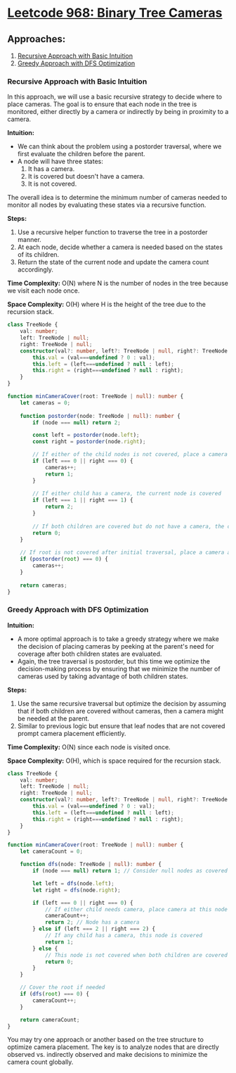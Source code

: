 # [Leetcode 968: Binary Tree Cameras](https://leetcode.com/problems/binary-tree-cameras/)

## Approaches:
1. [Recursive Approach with Basic Intuition](#recursive-approach-with-basic-intuition)
2. [Greedy Approach with DFS Optimization](#greedy-approach-with-dfs-optimization)

### Recursive Approach with Basic Intuition

In this approach, we will use a basic recursive strategy to decide where to place cameras. The goal is to ensure that each node in the tree is monitored, either directly by a camera or indirectly by being in proximity to a camera.

**Intuition:**
- We can think about the problem using a postorder traversal, where we first evaluate the children before the parent.
- A node will have three states:
  1. It has a camera.
  2. It is covered but doesn't have a camera.
  3. It is not covered.
  
The overall idea is to determine the minimum number of cameras needed to monitor all nodes by evaluating these states via a recursive function.

**Steps:**
1. Use a recursive helper function to traverse the tree in a postorder manner.
2. At each node, decide whether a camera is needed based on the states of its children.
3. Return the state of the current node and update the camera count accordingly.

**Time Complexity:** O(N) where N is the number of nodes in the tree because we visit each node once.

**Space Complexity:** O(H) where H is the height of the tree due to the recursion stack.

```typescript
class TreeNode {
    val: number;
    left: TreeNode | null;
    right: TreeNode | null;
    constructor(val?: number, left?: TreeNode | null, right?: TreeNode | null) {
        this.val = (val===undefined ? 0 : val);
        this.left = (left===undefined ? null : left);
        this.right = (right===undefined ? null : right);
    }
}

function minCameraCover(root: TreeNode | null): number {
    let cameras = 0;
    
    function postorder(node: TreeNode | null): number {
        if (node === null) return 2;

        const left = postorder(node.left);
        const right = postorder(node.right);

        // If either of the child nodes is not covered, place a camera here
        if (left === 0 || right === 0) {
            cameras++;
            return 1;
        }
        
        // If either child has a camera, the current node is covered
        if (left === 1 || right === 1) {
            return 2;
        }
        
        // If both children are covered but do not have a camera, the current node is not covered
        return 0;
    }
    
    // If root is not covered after initial traversal, place a camera at the root
    if (postorder(root) === 0) {
        cameras++;
    }
    
    return cameras;
}
```

### Greedy Approach with DFS Optimization

**Intuition:**
- A more optimal approach is to take a greedy strategy where we make the decision of placing cameras by peeking at the parent's need for coverage after both children states are evaluated.
- Again, the tree traversal is postorder, but this time we optimize the decision-making process by ensuring that we minimize the number of cameras used by taking advantage of both children states.

**Steps:**
1. Use the same recursive traversal but optimize the decision by assuming that if both children are covered without cameras, then a camera might be needed at the parent.
2. Similar to previous logic but ensure that leaf nodes that are not covered prompt camera placement efficiently.

**Time Complexity:** O(N) since each node is visited once.

**Space Complexity:** O(H), which is space required for the recursion stack. 

```typescript
class TreeNode {
    val: number;
    left: TreeNode | null;
    right: TreeNode | null;
    constructor(val?: number, left?: TreeNode | null, right?: TreeNode | null) {
        this.val = (val===undefined ? 0 : val);
        this.left = (left===undefined ? null : left);
        this.right = (right===undefined ? null : right);
    }
}

function minCameraCover(root: TreeNode | null): number {
    let cameraCount = 0;

    function dfs(node: TreeNode | null): number {
        if (node === null) return 1; // Consider null nodes as covered without cameras

        let left = dfs(node.left);
        let right = dfs(node.right);

        if (left === 0 || right === 0) {
            // If either child needs camera, place camera at this node
            cameraCount++;
            return 2; // Node has a camera
        } else if (left === 2 || right === 2) {
            // If any child has a camera, this node is covered
            return 1;
        } else {
            // This node is not covered when both children are covered without cameras
            return 0;
        }
    }

    // Cover the root if needed
    if (dfs(root) === 0) {
        cameraCount++;
    }

    return cameraCount;
}
```

You may try one approach or another based on the tree structure to optimize camera placement. The key is to analyze nodes that are directly observed vs. indirectly observed and make decisions to minimize the camera count globally.

